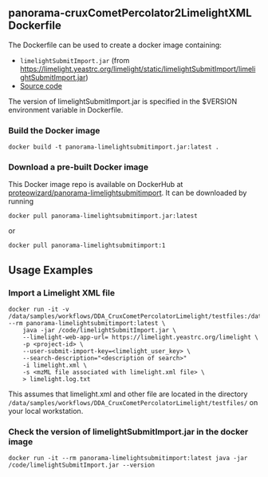 ## panorama-cruxCometPercolator2LimelightXML Dockerfile

The Dockerfile can be used to create a docker image containing: 
-  `limelightSubmitImport.jar` (from https://limelight.yeastrc.org/limelight/static/limelightSubmitImport/limelightSubmitImport.jar)
-  [Source code](https://github.com/yeastrc/limelight-core)

The version of limelightSubmitImport.jar is specified in the $VERSION environment variable in Dockerfile.



### Build the Docker image ###
```
docker build -t panorama-limelightsubmitimport.jar:latest .
```

### Download a pre-built Docker image ###
This Docker image repo is available on DockerHub at [proteowizard/panorama-limelightsubmitimport](https://hub.docker.com/repository/docker/proteowizard/panorama-limelightsubmitimport).
It can be downloaded by running
```
docker pull panorama-limelightsubmitimport.jar:latest
```
or 
```
docker pull panorama-limelightsubmitimport:1
```

## Usage Examples

### Import a Limelight XML file 

```
docker run -it -v /data/samples/workflows/DDA_CruxCometPercolatorLimelight/testfiles:/data --rm panorama-limelightsubmitimport:latest \
    java -jar /code/limelightSubmitImport.jar \
    --limelight-web-app-url= https://limelight.yeastrc.org/limelight \
    -p <project-id> \
    --user-submit-import-key=<limelight_user_key> \
    --search-description="<description of search>" 
    -i limelight.xml \
    -s <mzML file associated with limelight.xml file> \
    > limelight.log.txt

```

This assumes that limelight.xml and other file are located in the directory `/data/samples/workflows/DDA_CruxCometPercolatorLimelight/testfiles/` on your local workstation.

### Check the version of limelightSubmitImport.jar in the docker image 

```
docker run -it --rm panorama-limelightsubmitimport:latest java -jar /code/limelightSubmitImport.jar --version
````






